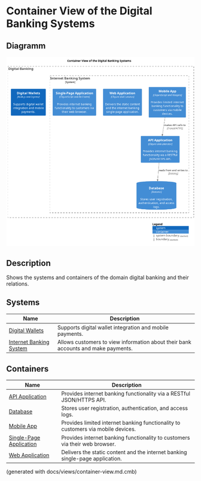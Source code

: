 # Container View of the Digital Banking Systems

## Diagramm
![Container View of the Digital Banking Systems](../../mybank/digital-banking/container-view.png)

## Description
Shows the systems and containers of the domain digital banking and their relations.
## Systems
| Name | Description |
|---|---|
| [Digital Wallets](../../mybank/digital-banking/digital-wallets-system.md) | Supports digital wallet integration and mobile payments. |
| [Internet Banking System](../../mybank/digital-banking/internet-banking-system.md) | Allows customers to view information about their bank accounts and make payments. |
## Containers
| Name | Description |
|---|---|
| [API Application](../../mybank/digital-banking/api-application.md) | Provides internet banking functionality via a RESTful JSON/HTTPS API. |
| [Database](../../mybank/digital-banking/database.md) | Stores user registration, authentication, and access logs. |
| [Mobile App](../../mybank/digital-banking/mobile-app.md) | Provides limited internet banking functionality to customers via mobile devices. |
| [Single-Page Application](../../mybank/digital-banking/single-page-app.md) | Provides internet banking functionality to customers via their web browser. |
| [Web Application](../../mybank/digital-banking/web-app.md) | Delivers the static content and the internet banking single-page application. |


(generated with docs/views/container-view.md.cmb)

